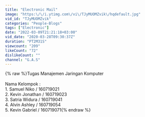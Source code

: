```yaml
---
title: "Electronic Mail"
image: "https:\/\/i.ytimg.com\/vi\/TJyMUOMZvik\/hqdefault.jpg"
vid_id: "TJyMUOMZvik"
categories: "People-Blogs"
tags: ["Electronic"]
date: "2022-03-09T21:21:18+03:00"
vid_date: "2020-03-28T09:30:37Z"
duration: "PT2M31S"
viewcount: "209"
likeCount: "72"
dislikeCount: ""
channel: "G.A.S"
---
```

{% raw %}Tugas Manajemen Jaringan Komputer<br /><br />Nama Kelompok :<br />1. Samuel Niko / 160719021<br />2. Kevin Jonathan / 160719023<br />3. Satria Widura / 160719041<br />4. Alvin Ashley / 160719054<br />5. Kevin Gabriel / 160719071{% endraw %}
